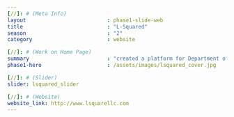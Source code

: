 ```yaml
---
[//]: # (Meta Info)
layout                          : phase1-slide-web
title 					        : "L-Squared"
season				            : "2"
category						: website

[//]: # (Work on Home Page)
summary                         : "created a platform for Department of Commerce Contractor, L-Squared to share their services and portfolio of work"
phase1-hero                     : /assets/images/lsquared_cover.jpg

[//]: # (Slider)
slider: lsquared_slider

[//]: # (Website)
website_link: http://www.lsquarellc.com
---
```

